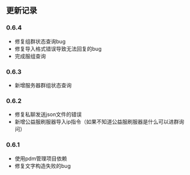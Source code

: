 <!-- markdownlint-disable MD026 MD031 MD033 MD036 MD041 MD046 -->

## 更新记录

### 0.6.4

- 修复组群状态查询bug
- 修复导入格式错误导致无法回复的bug
- 完成服组查询

### 0.6.3

- 新增服务器群组状态查询

### 0.6.2

- 修复私聊发送json文件的错误
- 新增公益服刷服器导入ip指令（如果不知道公益服刷服器是什么可以进群询问）

### 0.6.1

- 使用pdm管理项目依赖
- 修复文字构造失败的bug
